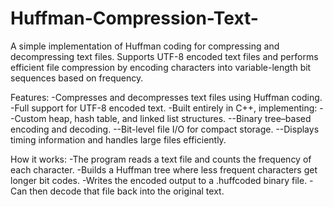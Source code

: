 # Huffman-Compression-Text-
A simple implementation of Huffman coding for compressing and decompressing text files.
Supports UTF-8 encoded text files and performs efficient file compression by encoding characters into variable-length bit sequences based on frequency.


Features:
-Compresses and decompresses text files using Huffman coding.
-Full support for UTF-8 encoded text.
-Built entirely in C++, implementing:
--Custom heap, hash table, and linked list structures.
--Binary tree–based encoding and decoding.
--Bit-level file I/O for compact storage.
--Displays timing information and handles large files efficiently.

How it works:
-The program reads a text file and counts the frequency of each character.
-Builds a Huffman tree where less frequent characters get longer bit codes.
-Writes the encoded output to a .huffcoded binary file.
-Can then decode that file back into the original text.
